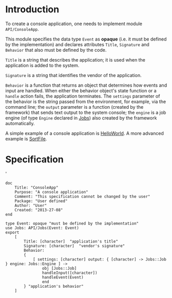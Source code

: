 # Introduction #

To create a console application, one needs to implement module `API/ConsoleApp`.

This module specifies the data type `Event` as **opaque** (i.e. it must be defined by the implementation) and declares attributes `Title`, `Signature` and `Behavior` that also must be defined by the code.

`Title` is a string that describes the application; it is used when the application is added to the system.

`Signature` is a string that identifies the vendor of the application.

`Behavior` is a function that returns an object that determines how events and input are handled. When either the behavior object's state function or a `handle` action fails, the application terminates. The `settings` parameter of the behavior is the string passed from the environment, for example, via the command line; the `output` parameter is a function (created by the framework) that sends text output to the system console; the `engine` is a job engine (of type `Engine` declared in [Jobs](Jobs.md)) also created by the framework automatically.

A simple example of a console application is [HelloWorld](HelloWorld.md). A more advanced example is [SortFile](SortFile.md).



# Specification #
'
```
doc 
    Title: "ConsoleApp"
    Purpose: "A console application"
    Comment: "This specification cannot be changed by the user"
    Package: "User defined"
    Author: "User"
    Created: "2013-27-08"
end

type Event: opaque "must be defined by the implementation"
use Jobs: API/Jobs(Event: Event)
export
    [
        Title: [character]  "application's title"
        Signature: [character]  "vendor's signature"
        Behavior: 
        { 
            [ settings: [character] output: { [character] -> Jobs::Job } engine: Jobs::Engine ] -> 
                obj [Jobs::Job]
                handleInput([character])
                handleEvent(Event)
                end
        } "application's behavior"
    ]
```